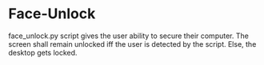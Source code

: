 # Face-Unlock

face_unlock.py script gives the user ability to secure their computer. The screen shall remain unlocked iff the user is detected by the script. Else, the desktop gets locked.
